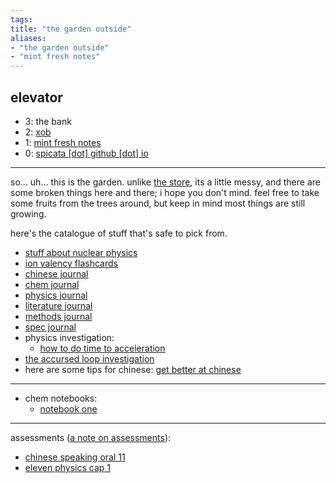```yaml
---
tags: 
title: "the garden outside"
aliases:
- "the garden outside"
- "mint fresh notes"
---
```


## elevator

- 3: the bank
- 2: [xob](../xkcdob/index.md)
- 1: [mint fresh notes](../mint-fresh-notes/index.md)
- 0: [spicata [dot] github [dot] io](../index.md)

---

so... uh... this is the garden. unlike [the store](../index.md), its a little messy, and there are some broken things here and there; i hope you don't mind. feel free to take some fruits from the trees around, but keep in mind most things are still growing.

here's the catalogue of stuff that's safe to pick from.

- [stuff about nuclear physics](assets/Nuclear_Decay%20v2.pdf)
- [ion valency flashcards](assets/Chemistry%20Valency.apkg)
- [chinese journal](blessedLi.md)
- [chem journal](chemistree.md)
- [physics journal](chroniclesOfWaters.md)
- [literature journal](bookOfBooks.md)
- [methods journal](gannonLazyLessons.md)
- [spec journal](specialistStickmen.md)
- physics investigation:
    - [how to do time to acceleration](timeToAcceleration.md)
- [the accursed loop investigation](loopsInvestigation.md)
- here are some tips for chinese: [get better at chinese](accendChinese.md)

---

- chem notebooks:
    - [notebook one](notebook1.md)

---

assessments ([a note on assessments](noteAssess.md)):

- [chinese speaking oral 11](cslOral11/index.md)
- [eleven physics cap 1](ePhyCap1/index.md)